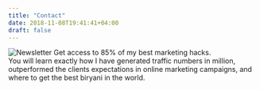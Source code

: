 ```yaml
---
title: "Contact"
date: 2018-11-08T19:41:41+04:00
draft: false
---
```


![Newsletter](/images/nl.jpg)
Get access to 85% of my best marketing hacks.<br>
You will learn exactly how I have generated traffic numbers in million, outperformed the clients expectations in online marketing campaigns, and where to get the best biryani in the world.

